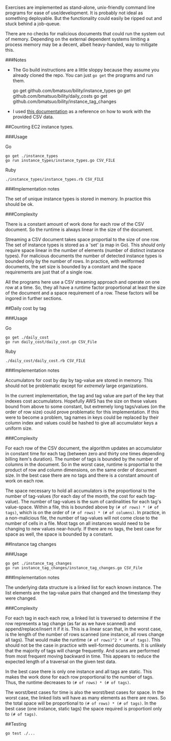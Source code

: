 Exercises are implemented as stand-alone, unix-friendly command line programs
for ease of use/development. It is probably not ideal as something deployable.
But the functionality could easily be ripped out and stuck behind a job-queue.

There are no checks for malicious documents that could run the system out of
memory. Depending on the external dependent systems limiting a process memory
may be a decent, albeit heavy-handed, way to mitigate this. 

###Notes
- The Go build instructions are a little sloppy because they assume you
already cloned the repo. You can just `go get` the programs and run them.

    go get github.com/bmatsuo/bility/instance_types
    go get github.com/bmatsuo/bility/daily_costs
    go get github.com/bmatsuo/bility/instance_tag_changes

- I used
[this documentation](http://docs.aws.amazon.com/awsaccountbilling/latest/about/getbill.html#ResourceID)
as a reference on how to work with the provided CSV data.

##Counting EC2 instance types.

###Usage

Go

    go get ./instance_types
    go run instance_types/instance_types.go CSV_FILE

Ruby

    ./instance_types/instance_types.rb CSV_FILE

###Implementation notes

The set of unique instance types is stored in memory. In practice this should
be ok.

###Complexity

There is a constant amount of work done for each row of the CSV document.
So the runtime is always linear in the size of the document.

Streaming a CSV document takes space proportial to the size of one row. The set
of instance types is stored as a 'set' (a map in Go). This _should_ only require
space linear in the number of elements (number of distinct instance types). For
malicious documents the number of detected instance types is bounded only by the
number of rows. In practice, with wellformed documents, the set size is bounded by
a constant and the space requirements are just that of a single row.

All the programs here use a CSV streaming approach and operate on one row at a time.
So, they all have a runtime factor proportional at least the size of the document
and a space requirement of a row. These factors will be ingored in further sections.


##Daily cost by tag

###Usage

Go

    go get ./daily_cost
    go run daily_cost/daily_cost.go CSV_File

Ruby

    ./daily_cost/daily_cost.rb CSV_FILE

###Implementation notes

Accumulators for cost by day by tag-value are stored in memory. This should not be
problematic except for _extremely_ large organizations.

In the current implementation, the tag and tag value are part of the key that
indexes cost accumulators. Hopefully AWS has the size on these values bound from
above to some constant, but extremely long tags/values (on the order of row size)
could prove problematic for this implementation. If this were to become a problem,
tag names in keys could be replaced by their column index and values could be hashed
to give all accumulator keys a uniform size.

###Complexity

For each row of the CSV document, the algorithm updates an accumulator in constant
time for each tag (between zero and thirty one times depending billing item's
duration). The number of tags is bounded by the number of columns in the document.
So in the worst case, runtime is proportial to the product of row and column
dimensions, on the same order of document size. In the best case there are no tags
and there is a constant amount of work on each row.

The space necessary to hold all accumulators is the proportional to the number of
tag-values (for each day of the month, the cost for each tag-value). The number of
tag-values is the sum of cardinalities for each tag's value-space. Within a file,
this is bounded above by `(# of rows) * (# of tags)`, which is on the order of
`(# of rows) * (# of columns)`. In practice, in a non-malicious file, the number of
tag-values will not come close to the number of cells in a file. Most tags on all
instances would need to be changing to new values near-hourly. If there are no tags,
the best case for space as well, the space is bounded by a constant.

##Instance tag changes

###Usage

    go get ./instance_tag_changes
    go run instance_tag_changes/instance_tag_changes.go CSV_File

###Implementation notes

The underlying data structure is a linked list for each known instance. The list
elements are the tag-value pairs that changed and the timestamp they were changed.

###Complexity

For each tag in each each row, a linked list is traversed to determine if the
row represents a tag change (as far as we have scanned) and append/replace/insert
it if it is. This is a linear scan that, in the worst case, is the length of the
number of rows scanned (one instance, all rows change all tags). That would make
the runtime `(# of rows)^2 * (# of tags)`. This should not be the case in practice
with well-formed documents. It is unlikely that the majority of tags will change
frequently. And scans are performed from most frequent moving backward in time.
This appears to reduce the expected length of a traversal on the given test data.

In the best case there is only one instance and all tags are static. This makes the
work done for each row proportional to the number of tags. Thus, the runtime
decreases to `(# of rows) * (# of tags)`.

The worst/best cases for time is also the worst/best cases for space. In the worst
case, the linked lists will have as many elements as there are rows. So the total
space will be proportional to `(# of rows) * (# of tags)`. In the best case (one
instance, static tags) the space required is proportionl only to `(# of tags)`.

##Testing

    go test ./...
